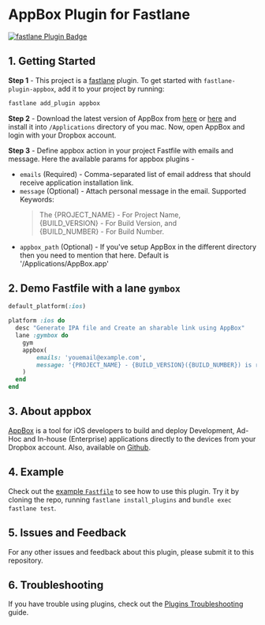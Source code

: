 # AppBox Plugin for Fastlane

[![fastlane Plugin Badge](https://rawcdn.githack.com/fastlane/fastlane/master/fastlane/assets/plugin-badge.svg)](https://rubygems.org/gems/fastlane-plugin-appbox)

## 1. Getting Started

**Step 1** - This project is a [fastlane](https://github.com/fastlane/fastlane) plugin. To get started with `fastlane-plugin-appbox`, add it to your project by running:

```bash
fastlane add_plugin appbox
```

**Step 2** - Download the latest version of AppBox from [here](https://github.com/vineetchoudhary/AppBox-iOSAppsWirelessInstallation/releases) or [here](https://getappbox.com/download) and install it into `/Applications` directory of you mac. Now, open AppBox and login with your Dropbox account.

**Step 3** - Define appbox action in your project Fastfile with emails and message. Here the available params for appbox plugins - 

- `emails` (Required) - Comma-separated list of email address that should receive application installation link.
- `message` (Optional) - Attach personal message in the email. Supported Keywords:  
    >The {PROJECT_NAME} - For Project Name,    
    >{BUILD_VERSION} - For Build Version, and   
    >{BUILD_NUMBER} - For Build Number.
- `appbox_path` (Optional) - If you've setup AppBox in the different directory then you need to mention that here. Default is '/Applications/AppBox.app'


## 2. Demo Fastfile with a lane `gymbox`

```rb
default_platform(:ios)

platform :ios do
  desc "Generate IPA file and Create an sharable link using AppBox"
  lane :gymbox do
    gym
    appbox(
        emails: 'youemail@example.com',
        message: '{PROJECT_NAME} - {BUILD_VERSION}({BUILD_NUMBER}) is ready to test.'
    )
  end
end
```


## 3. About appbox
[AppBox](https://getappbox.com) is a tool for iOS developers to build and deploy Development, Ad-Hoc and In-house (Enterprise) applications directly to the devices from your Dropbox account. Also, available on [Github](https://github.com/vineetchoudhary/AppBox-iOSAppsWirelessInstallation).

## 4. Example

Check out the [example `Fastfile`](fastlane/Fastfile) to see how to use this plugin. Try it by cloning the repo, running `fastlane install_plugins` and `bundle exec fastlane test`.

## 5. Issues and Feedback
For any other issues and feedback about this plugin, please submit it to this repository.

## 6. Troubleshooting
If you have trouble using plugins, check out the [Plugins Troubleshooting](https://docs.fastlane.tools/plugins/plugins-troubleshooting/) guide.

